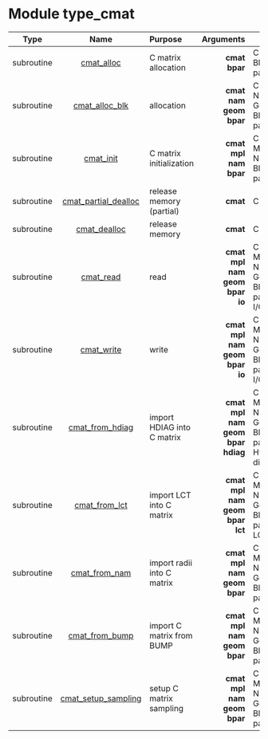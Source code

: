 # Module type_cmat

| Type | Name | Purpose | Arguments |     | Type | Intent |
| :--: | :--: | :------ | --------: | :-- | :--: | :----: |
| subroutine | [cmat_alloc](https://github.com/JCSDA/saber/tree/develop/src/saber/bump/type_cmat.F90#L65) | C matrix allocation | **cmat**<br>**bpar** |  C matrix<br> Block parameters | class(cmat_type)<br>type(bpar_type) | inout<br>in |
| subroutine | [cmat_alloc_blk](https://github.com/JCSDA/saber/tree/develop/src/saber/bump/type_cmat.F90#L84) | allocation | **cmat**<br>**nam**<br>**geom**<br>**bpar** |  C matrix<br> Namelist<br> Geometry<br> Block parameters | class(cmat_type)<br>type(nam_type)<br>type(geom_type)<br>type(bpar_type) | inout<br>in<br>in<br>in |
| subroutine | [cmat_init](https://github.com/JCSDA/saber/tree/develop/src/saber/bump/type_cmat.F90#L114) | C matrix initialization | **cmat**<br>**mpl**<br>**nam**<br>**bpar** |  C matrix<br> MPI data<br> Namelist<br> Block parameters | class(cmat_type)<br>type(mpl_type)<br>type(nam_type)<br>type(bpar_type) | inout<br>inout<br>in<br>in |
| subroutine | [cmat_partial_dealloc](https://github.com/JCSDA/saber/tree/develop/src/saber/bump/type_cmat.F90#L135) | release memory (partial) | **cmat** |  C matrix | class(cmat_type) | inout |
| subroutine | [cmat_dealloc](https://github.com/JCSDA/saber/tree/develop/src/saber/bump/type_cmat.F90#L162) | release memory | **cmat** |  C matrix | class(cmat_type) | inout |
| subroutine | [cmat_read](https://github.com/JCSDA/saber/tree/develop/src/saber/bump/type_cmat.F90#L194) | read | **cmat**<br>**mpl**<br>**nam**<br>**geom**<br>**bpar**<br>**io** |  C matrix<br> MPI data<br> Namelist<br> Geometry<br> Block parameters<br> I/O | class(cmat_type)<br>type(mpl_type)<br>type(nam_type)<br>type(geom_type)<br>type(bpar_type)<br>type(io_type) | inout<br>inout<br>in<br>in<br>in<br>in |
| subroutine | [cmat_write](https://github.com/JCSDA/saber/tree/develop/src/saber/bump/type_cmat.F90#L271) | write | **cmat**<br>**mpl**<br>**nam**<br>**geom**<br>**bpar**<br>**io** |  C matrix<br> MPI data<br> Namelist<br> Geometry<br> Block parameters<br> I/O | class(cmat_type)<br>type(mpl_type)<br>type(nam_type)<br>type(geom_type)<br>type(bpar_type)<br>type(io_type) | in<br>inout<br>in<br>in<br>in<br>in |
| subroutine | [cmat_from_hdiag](https://github.com/JCSDA/saber/tree/develop/src/saber/bump/type_cmat.F90#L334) | import HDIAG into C matrix | **cmat**<br>**mpl**<br>**nam**<br>**geom**<br>**bpar**<br>**hdiag** |  C matrix<br> MPI data<br> Namelist<br> Geometry<br> Block parameters<br> Hybrid diagnostics | class(cmat_type)<br>type(mpl_type)<br>type(nam_type)<br>type(geom_type)<br>type(bpar_type)<br>type(hdiag_type) | inout<br>inout<br>in<br>in<br>in<br>in |
| subroutine | [cmat_from_lct](https://github.com/JCSDA/saber/tree/develop/src/saber/bump/type_cmat.F90#L526) | import LCT into C matrix | **cmat**<br>**mpl**<br>**nam**<br>**geom**<br>**bpar**<br>**lct** |  C matrix<br> MPI data<br> Namelist<br> Geometry<br> Block parameters<br> LCT | class(cmat_type)<br>type(mpl_type)<br>type(nam_type)<br>type(geom_type)<br>type(bpar_type)<br>type(lct_type) | inout<br>inout<br>in<br>in<br>in<br>in |
| subroutine | [cmat_from_nam](https://github.com/JCSDA/saber/tree/develop/src/saber/bump/type_cmat.F90#L598) | import radii into C matrix | **cmat**<br>**mpl**<br>**nam**<br>**geom**<br>**bpar** |  C matrix<br> MPI data<br> Namelist<br> Geometry<br> Block parameters | class(cmat_type)<br>type(mpl_type)<br>type(nam_type)<br>type(geom_type)<br>type(bpar_type) | inout<br>inout<br>in<br>in<br>in |
| subroutine | [cmat_from_bump](https://github.com/JCSDA/saber/tree/develop/src/saber/bump/type_cmat.F90#L659) | import C matrix from BUMP | **cmat**<br>**mpl**<br>**nam**<br>**geom**<br>**bpar** |  C matrix<br> MPI data<br> Namelist<br> Geometry<br> Block parameters | class(cmat_type)<br>type(mpl_type)<br>type(nam_type)<br>type(geom_type)<br>type(bpar_type) | inout<br>inout<br>in<br>in<br>in |
| subroutine | [cmat_setup_sampling](https://github.com/JCSDA/saber/tree/develop/src/saber/bump/type_cmat.F90#L772) | setup C matrix sampling | **cmat**<br>**mpl**<br>**nam**<br>**geom**<br>**bpar** |  C matrix<br> MPI data<br> Namelist<br> Geometry<br> Block parameters | class(cmat_type)<br>type(mpl_type)<br>type(nam_type)<br>type(geom_type)<br>type(bpar_type) | inout<br>inout<br>in<br>in<br>in |
